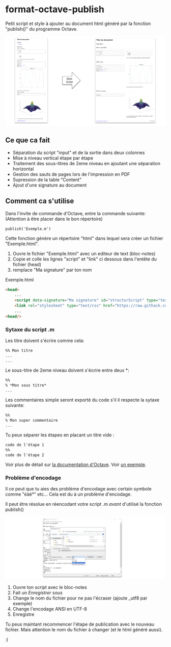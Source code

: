 # format-octave-publish
Petit script et style à ajouter au document html généré par la fonction "publish()" du programme Octave.

![Schema de principe](https://raw.githubusercontent.com/PeufOne/format-octave-publish/master/illustrations/principe.png "Schema de principe")


## Ce que ca fait
* Séparation du script "input" et de la sortie dans deux colonnes
* Mise à niveau vertical étape par étape
* Traitement des sous-titres de 2eme niveau en ajoutant une séparation horizontal
* Gestion des sauts de pages lors de l'impression en PDF
* Supression de la table "Content"
* Ajout d'une signature au document

## Comment ca s'utilise

Dans l'invite de commande d'Octave, entre la commande suivante:
(Attention à être placer dans le bon répertoire)
```
publish('Exemple.m')
```

Cette fonction génère un répertoire "html" dans lequel sera créer un fichier "Exemple.html".

1. Ouvre le fichier "Exemple.html" avec un editeur de text (bloc-notes)
2. Copie et colle les lignes "script" et "link" ci dessous dans l'entête du fichier (head)
3. remplace "Ma signature" par ton nom

Exemple.html
```html
<head>
    ...
    <script data-signature="Ma signature" id="structurScript" type="text/javascript" src="https://raw.githack.com/PeufOne/format-octave-publish/master/html/script.js"></script>
    <link rel="stylesheet" type="text/css" href="https://raw.githack.com/PeufOne/format-octave-publish/master/html/style.css">
    ...
<head/>
```

### Sytaxe du script .m

Les titre doivent s'écrire comme cela:
```
%% Mon titre
...
...
```

Le sous-titre de 2eme niveau doivent s'écrire entre deux *:
```
%%
% *Mon sous titre*
...
```

Les commentaires simple seront exporté du code s'il il respecte la sytaxe suivante:
```
%%
% Mon super commentaire 
...
```

Tu peux séparer les étapes en placant un titre vide :
```
code de l'étape 1
%%
code de l'étape 2
```

Voir plus de détail sur [la documentation d'Octave](https://octave.org/doc/v4.2.1/Publish-Octave-Script-Files.html).
Voir [un exemple](https://github.com/PeufOne/format-octave-publish/blob/master/Exemple.m).

### Problème d'encodage

Il ce peut que tu aies des problème d'encodage avec certain symbole comme "éàè°" etc...
Cela est du à un problème d'encodage.

Il peut être résolue en réencodant votre script .m *avant* d'utilisé la fonction publish()

![changement de l'encodage](https://raw.githubusercontent.com/PeufOne/format-octave-publish/master/illustrations/change-encodage.PNG "changement de l'encodage")

1. Ouvre ton script avec le bloc-notes
2. Fait un *Enregistrer sous*
3. Change le nom du fichier pour ne pas l'écraser (ajoute _utf8 par exemple)
4. Change l'encodage ANSI en UTF-8
5. Enregistre

Tu peux maintant recommencer l'étape de publication avec le nouveau fichier.
Mais attention le nom du fichier à changer (et le html généré aussi).

:)

